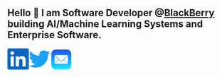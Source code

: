 ## Hello :wave: I am Software Developer @[BlackBerry](https://www.blackberry.com/us/en) building AI/Machine Learning Systems and Enterprise Software.

<a href="https://www.linkedin.com/in/jsinghwaraich/">
  <img align="left" alt="Jaspreet's LinkedIN" height="48" width="48" src="./assets/linkedin.svg"/>

<a href="https://twitter.com/jsinghwaraich">
  <img align="left" alt="Jaspreet's Twitter" height="48" width="48" src="./assets/twitter.svg"/>
</a>

<a href="mailto:jaspreet@jaspreet.io">
  <img align="left" alt="Jaspreet's Email" height="50" width="50" src="./assets/mail.svg"/>
</a>
<!--
**jsinghwaraich/jsinghwaraich** is a ✨ _special_ ✨ repository because its `README.md` (this file) appears on your GitHub profile.

Here are some ideas to get you started:

-->

- 🔭 I’m currently working on building Log Anomaly Detection AI System.
- 🌱 I’m currently learning ...
- 👯 I’m looking to collaborate on ...
- 🤔 I’m looking for help with ...
- 💬 Ask me about AI/ML, Deep Learning, ML System Design, AI/ML Interviews
- 📫 How to reach me:

- ⚡ Fun fact: ...
